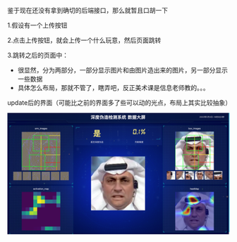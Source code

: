 鉴于现在还没有拿到确切的后端接口，那么就暂且口胡一下


1.假设有一个上传按钮

2.点击上传按钮，就会上传一个什么玩意，然后页面跳转

3.跳转之后的页面中：

- 很显然，分为两部分，一部分显示图片和由图片造出来的图片，另一部分显示一些数据
- 具体怎么布局，那就不管了，瞎弄吧，反正美术课是信息老师教的。。。

update后的界面（可能比之前的界面多了些可以动的光点，布局上其实比较抽象）

![img.png](img.png)
